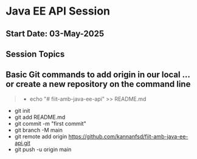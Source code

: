 # Java EE API Session 
## Start Date: 03-May-2025

Session Topics
---
Basic Git commands to add origin in our local …or create a new repository on the command line
---
> - echo "# fiit-amb-java-ee-api" >> README.md
- git init
- git add README.md
- git commit -m "first commit"
- git branch -M main
- git remote add origin https://github.com/kannanfsd/fiit-amb-java-ee-api.git
- git push -u origin main
